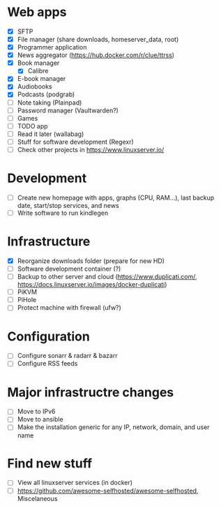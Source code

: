 # Web apps

- [X] SFTP
- [X] File manager (share downloads, homeserver\_data, root)
- [X] Programmer application
- [X] News aggregator (https://hub.docker.com/r/clue/ttrss)
- [X] Book manager
  - [X] Calibre
- [X] E-book manager
- [X] Audiobooks
- [X] Podcasts (podgrab)
- [ ] Note taking (Plainpad)
- [ ] Password manager (Vaultwarden?)
- [ ] Games
- [ ] TODO app
- [ ] Read it later (wallabag)
- [ ] Stuff for software development (Regexr)
- [ ] Check other projects in https://www.linuxserver.io/

# Development

- [ ] Create new homepage with apps, graphs (CPU, RAM...), last backup date, start/stop services, and news
- [ ] Write software to run kindlegen

# Infrastructure

- [X] Reorganize downloads folder (prepare for new HD)
- [ ] Software development container (?)
- [ ] Backup to other server and cloud (https://www.duplicati.com/, https://docs.linuxserver.io/images/docker-duplicati)
- [ ] PiKVM
- [ ] PiHole
- [ ] Protect machine with firewall (ufw?)

# Configuration

- [ ] Configure sonarr & radarr & bazarr
- [ ] Configure RSS feeds

# Major infrastructre changes

- [ ] Move to IPv6
- [ ] Move to ansible
- [ ] Make the installation generic for any IP, network, domain, and user name

# Find new stuff

- [ ] View all linuxserver services (in docker)
- [ ] https://github.com/awesome-selfhosted/awesome-selfhosted, Miscelaneous

